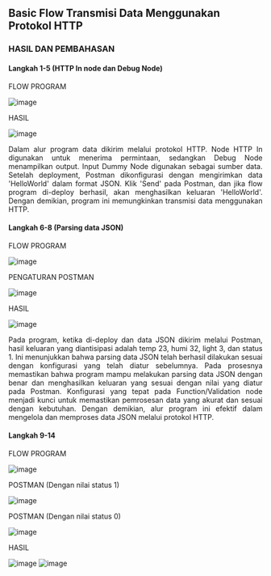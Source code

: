 ## Basic Flow Transmisi Data Menggunakan Protokol HTTP

### HASIL DAN PEMBAHASAN
#### Langkah 1-5 (HTTP In node dan Debug Node)
FLOW PROGRAM

![image](https://github.com/sekarnaa/sistem-embedded-new/assets/150989006/302ee753-5db8-40a1-b5c7-1777fd6e5919)

HASIL

![image](https://github.com/sekarnaa/sistem-embedded-new/assets/150989006/b93936a9-f7af-4db9-8c75-a7d6cf580167)

<p align="justify">Dalam alur program data dikirim melalui protokol HTTP. Node HTTP In digunakan untuk menerima permintaan, sedangkan Debug Node menampilkan output. Input Dummy Node digunakan sebagai sumber data. Setelah deployment, Postman dikonfigurasi dengan mengirimkan data 'HelloWorld' dalam format JSON. Klik 'Send' pada Postman, dan jika flow program di-deploy berhasil, akan menghasilkan keluaran 'HelloWorld'. Dengan demikian, program ini memungkinkan transmisi data menggunakan HTTP. </p>

#### Langkah 6-8 (Parsing data JSON)
FLOW PROGRAM

![image](https://github.com/sekarnaa/sistem-embedded-new/assets/150989006/28fdef66-33fc-45a7-b7fc-d0f821928778)

PENGATURAN POSTMAN

![image](https://github.com/sekarnaa/sistem-embedded-new/assets/150989006/ff972a9b-b069-47f4-bd90-c0e923d405a9)

HASIL

![image](https://github.com/sekarnaa/sistem-embedded-new/assets/150989006/4483d502-b89a-4dfd-a102-c0567c0ecfd8)

<p align="justify">Pada program, ketika di-deploy dan data JSON dikirim melalui Postman, hasil keluaran yang diantisipasi adalah temp 23, humi 32, light 3, dan status 1. Ini menunjukkan bahwa parsing data JSON telah berhasil dilakukan sesuai dengan konfigurasi yang telah diatur sebelumnya. Pada prosesnya memastikan bahwa program mampu melakukan parsing data JSON dengan benar dan menghasilkan keluaran yang sesuai dengan nilai yang diatur pada Postman. Konfigurasi yang tepat pada Function/Validation node menjadi kunci untuk memastikan pemrosesan data yang akurat dan sesuai dengan kebutuhan. Dengan demikian, alur program ini efektif dalam mengelola dan memproses data JSON melalui protokol HTTP.</p>

#### Langkah 9-14
FLOW PROGRAM

![image](https://github.com/sekarnaa/sistem-embedded-new/assets/150989006/1562a851-6175-4b72-82b4-69b9d732073e)

POSTMAN (Dengan nilai status 1)

![image](https://github.com/sekarnaa/sistem-embedded-new/assets/150989006/b10e3aa7-6a3e-4287-a748-32d8efe39a0c)

POSTMAN (Dengan nilai status 0)

![image](https://github.com/sekarnaa/sistem-embedded-new/assets/150989006/2e396440-4e8c-4e0c-9ef7-36b959eb62fc)

HASIL

![image](https://github.com/sekarnaa/sistem-embedded-new/assets/150989006/40d2d20c-c9d0-47b9-a12d-edaebbe31e9c)
![image](https://github.com/sekarnaa/sistem-embedded-new/assets/150989006/04f0af76-5372-49cb-a7c6-f9c3b2fc99de)
